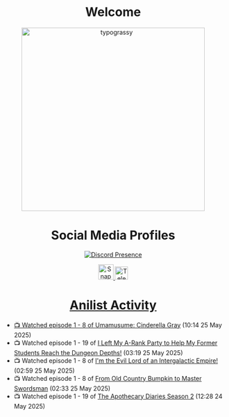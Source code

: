 <div align="center">

# Welcome
<a href="https://github.com/kawarimidoll/typograssy">
    <img alt="typograssy" src="https://typograssy.deno.dev/api?text=%E3%82%88%E3%81%86%E3%81%93%E3%81%9D%E3%81%BF%E3%81%AA%E3%81%95%E3%82%93%20-%20Sheby--&&l0=none&l1=82d9d0&l2=027353&l3=038c4c&l4=01402e&bg=none&frame=none&speed=100&comment=" width="421.99">
</a>

</div>

<div align="center">

# Social Media Profiles

[![Discord Presence](https://lanyard.cnrad.dev/api/612532963938271232)](https://discord.com/users/612532963938271232)


<a href="https://www.snapchat.com/add/a.sheby" title="Snapchat Profile">
    <img src="https://www.freepnglogos.com/uploads/snapchat-logo-png-0.png" width="35" alt="Snapchat Logo" />


<a href="https://t.me/ASheby" title="Telegram Profile">
    <img src="https://www.freepnglogos.com/uploads/telegram-logo-png-0.png" width="30" alt="Telegram Logo" />


</div>

<div align="center">

# Anilist Activity

</div>

<!-- ANILIST_ACTIVITY:start -->

-   📺 Watched episode 1 - 8 of [Umamusume: Cinderella Gray](https://anilist.co/anime/180516) (10:14 25 May 2025)
-   📺 Watched episode 1 - 19 of [I Left My A-Rank Party to Help My Former Students Reach the Dungeon Depths!](https://anilist.co/anime/180812) (03:19 25 May 2025)
-   📺 Watched episode 1 - 8 of [I'm the Evil Lord of an Intergalactic Empire!](https://anilist.co/anime/183274) (02:59 25 May 2025)
-   📺 Watched episode 1 - 8 of [From Old Country Bumpkin to Master Swordsman](https://anilist.co/anime/179955) (02:33 25 May 2025)
-   📺 Watched episode 1 - 19 of [The Apothecary Diaries Season 2](https://anilist.co/anime/176301) (12:28 24 May 2025)

<!-- ANILIST_ACTIVITY:end -->
